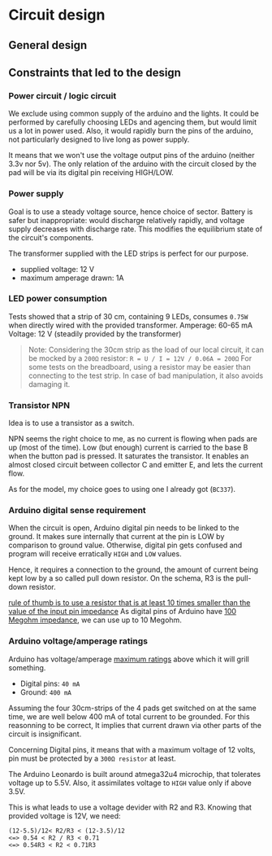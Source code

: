 # Circuit design

## General design

## Constraints that led to the design

### Power circuit / logic circuit

We exclude using common supply of the arduino and the lights. 
It could be performed by carefully choosing LEDs and agencing them, but would limit us a lot in power used. 
Also, it would rapidly burn the pins of the arduino, not particularly designed to live long as power supply.

It means that we won't use the voltage output pins of the arduino (neither 3.3v nor 5v).
The only relation of the arduino with the circuit closed by the pad will be via its digital pin receiving HIGH/LOW.

### Power supply

Goal is to use a steady voltage source, hence choice of sector. 
Battery is safer but inappropriate: would discharge relatively rapidly, and voltage supply decreases with discharge rate.
This modifies the equilibrium state of the circuit's components.

The transformer supplied with the LED strips is perfect for our purpose. 
- supplied voltage: 12 V
- maximum amperage drawn: 1A

### LED power consumption

Tests showed that a strip of 30 cm, containing 9 LEDs, consumes `0.75W` when directly wired with the provided transformer.
Amperage: 60-65 mA
Voltage: 12 V (steadily provided by the transformer)

> Note: Considering the 30cm strip as the load of our local circuit, it can be mocked by a `200Ω` resistor:
> `R = U / I = 12V / 0.06A = 200Ω`
> For some tests on the breadboard, using a resistor may be easier than connecting to the test strip.
> In case of bad manipulation, it also avoids damaging it.

### Transistor NPN
Idea is to use a transistor as a switch. 

NPN seems the right choice to me, as no current is flowing when pads are up (most of the time).
Low (but enough) current is carried to the base B when the button pad is pressed. It saturates the transistor.
It enables an almost closed circuit between collector C and emitter E, and lets the current flow.

As for the model, my choice goes to using one I already got (`BC337`).

### Arduino digital sense requirement

When the circuit is open, Arduino digital pin needs to be linked to the ground. It makes sure internally that current
at the pin is LOW by comparison to ground value. Otherwise, digital pin gets confused and program will receive erratically `HIGH` and `LOW` values.

Hence, it requires a connection to the ground, the amount of current being kept low by a so called pull down resistor.
On the schema, R3 is the pull-down resistor.

[rule of thumb is to use a resistor that is at least 10 times smaller than the value of the input pin impedance](http://www.resistorguide.com/pull-up-resistor_pull-down-resistor/)
As digital pins of Arduino have [100 Megohm impedance](https://www.arduino.cc/reference/en/language/variables/constants/constants/#_pins_configured_as_input), we can use up to 10 Megohm.

### Arduino voltage/amperage ratings

Arduino has voltage/amperage [maximum ratings](https://playground.arduino.cc/Main/ArduinoPinCurrentLimitations/) above which it will grill something.
- Digital pins: `40 mA`
- Ground: `400 mA`

Assuming the four 30cm-strips of the 4 pads get switched on at the same time, we are well below 400 mA of total current to be grounded.
For this reasonning to be correct, It implies that current drawn via other parts of the circuit is insignificant.

Concerning Digital pins, it means that with a maximum voltage of 12 volts, pin must be protected by a `300Ω resistor` at least.

The Arduino Leonardo is built around atmega32u4 microchip, that tolerates voltage up to 5.5V.
Also, it assimilates voltage to `HIGH` value only if above 3.5V.

This is what leads to use a voltage devider with R2 and R3. Knowing that provided voltage is 12V, we need:
```
(12-5.5)/12< R2/R3 < (12-3.5)/12
<=> 0.54 < R2 / R3 < 0.71
<=> 0.54R3 < R2 < 0.71R3
```










